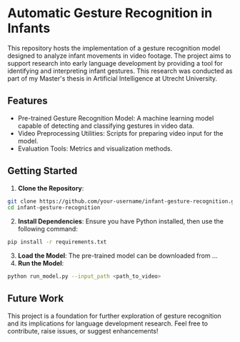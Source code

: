 Automatic Gesture Recognition in Infants
========================================

This repository hosts the implementation of a gesture recognition model designed to analyze infant movements in video footage. 
The project aims to support research into early language development by providing a tool for identifying and interpreting 
infant gestures. This research was conducted as part of my Master's thesis in Artificial Intelligence at Utrecht University.

Features
--------
- Pre-trained Gesture Recognition Model: A machine learning model capable of detecting and classifying gestures in video data.
- Video Preprocessing Utilities: Scripts for preparing video input for the model.
- Evaluation Tools: Metrics and visualization methods.

Getting Started
---------------
1. **Clone the Repository**:
```bash
git clone https://github.com/your-username/infant-gesture-recognition.git cd infant-gesture-recognition
cd infant-gesture-recognition
```
2. **Install Dependencies**: Ensure you have Python installed, then use the following command:
```bash
pip install -r requirements.txt
```
3. **Load the Model**: The pre-trained model can be downloaded from ...
4. **Run the Model**: 
```bash
python run_model.py --input_path <path_to_video>
```

Future Work
-----------
This project is a foundation for further exploration of gesture recognition and its implications for language development 
research. Feel free to contribute, raise issues, or suggest enhancements!

